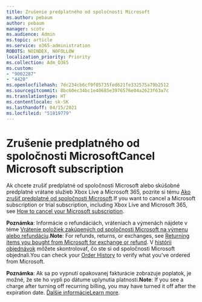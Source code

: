 ```yaml
---
title: Zrušenie predplatného od spoločnosti Microsoft
ms.author: pebaum
author: pebaum
manager: scotv
ms.audience: Admin
ms.topic: article
ms.service: o365-administration
ROBOTS: NOINDEX, NOFOLLOW
localization_priority: Priority
ms.collection: Adm_O365
ms.custom:
- "9002287"
- "4420"
ms.openlocfilehash: 7dc234cb6cf9f05735fed621fe332575a79b2512
ms.sourcegitcommit: 8bc60ec34bc1e40685e3976576e04a2623f63a7c
ms.translationtype: HT
ms.contentlocale: sk-SK
ms.lasthandoff: 04/15/2021
ms.locfileid: "51819779"
---
```

# <a name="cancel-microsoft-subscription"></a><span data-ttu-id="8f0c6-102">Zrušenie predplatného od spoločnosti Microsoft</span><span class="sxs-lookup"><span data-stu-id="8f0c6-102">Cancel Microsoft subscription</span></span>

<span data-ttu-id="8f0c6-103">Ak chcete zrušiť predplatné od spoločnosti Microsoft alebo skúšobné predplatné vrátane služieb Xbox Live a Microsoft 365, pozrite si tému [Ako zrušiť predplatné od spoločnosti Microsoft](https://support.microsoft.com/help/4027815).</span><span class="sxs-lookup"><span data-stu-id="8f0c6-103">If you want to cancel a Microsoft subscription or trial subscription, including Xbox Live and Microsoft 365, see [How to cancel your Microsoft subscription](https://support.microsoft.com/help/4027815).</span></span>

<span data-ttu-id="8f0c6-104">**Poznámka**: Informácie o refundáciách, vráteniach a výmenách nájdete v téme [Vrátenie položiek zakúpených od spoločnosti Microsoft na výmenu alebo refundáciu](https://support.microsoft.com/help/10558).</span><span class="sxs-lookup"><span data-stu-id="8f0c6-104">**Note**: For refunds, returns, or exchanges, see [Returning items you bought from Microsoft for exchange or refund](https://support.microsoft.com/help/10558).</span></span> <span data-ttu-id="8f0c6-105">V [histórii objednávok](https://account.microsoft.com/billing/orders/) môžete skontrolovať, čo ste si od spoločnosti Microsoft objednali.</span><span class="sxs-lookup"><span data-stu-id="8f0c6-105">You can check your [Order History](https://account.microsoft.com/billing/orders/) to verify what you've ordered from Microsoft.</span></span> 

<span data-ttu-id="8f0c6-106">**Poznámka**: Ak sa po vypnutí opakovanej fakturácie zobrazuje poplatok, je možné, že ste ho vypli po dátume uplynutia platnosti.</span><span class="sxs-lookup"><span data-stu-id="8f0c6-106">**Note**: If you see a charge after turning off recurring billing, you may have turned it off after the expiration date.</span></span> <span data-ttu-id="8f0c6-107">[Ďalšie informácie](https://support.microsoft.com/help/10640)</span><span class="sxs-lookup"><span data-stu-id="8f0c6-107">[Learn more](https://support.microsoft.com/help/10640).</span></span> 
